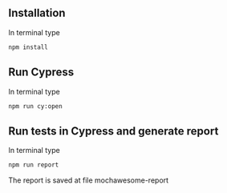 ## Installation

In terminal type

```bash
npm install
```

## Run Cypress

In terminal type

```bash
npm run cy:open
```

## Run tests in Cypress and generate report

In terminal type

```bash
npm run report
```

The report is saved at file mochawesome-report
